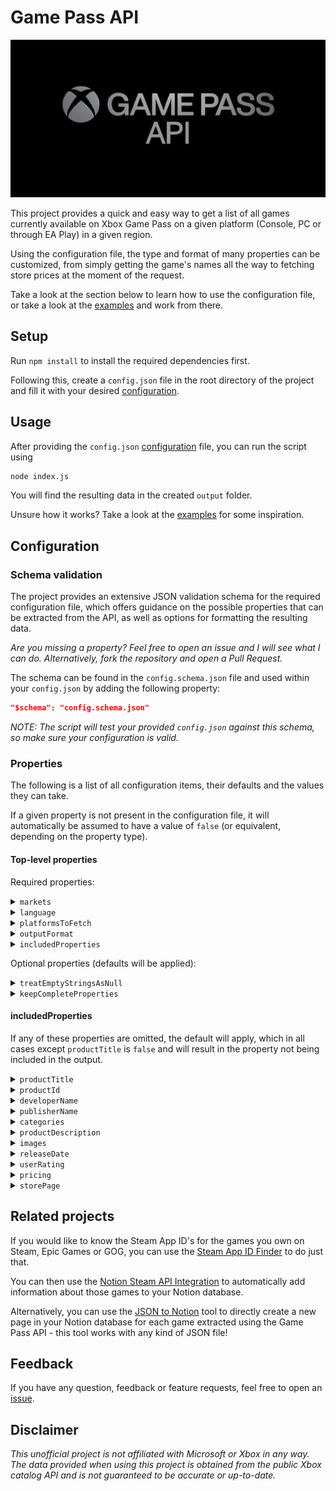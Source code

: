 # Game Pass API

![Game Pass API banner](images/GamePassApiBanner.png)

This project provides a quick and easy way to get a list of all games currently available on Xbox Game Pass on a given platform (Console, PC or through EA Play) in a given region.

Using the configuration file, the type and format of many properties can be customized, from simply getting the game's names all the way to fetching store prices at the moment of the request.

Take a look at the section below to learn how to use the configuration file, or take a look at the [examples](examples) and work from there.

## Setup

Run `npm install` to install the required dependencies first.

Following this, create a `config.json` file in the root directory of the project and fill it with your desired [configuration](#configuration).

## Usage

After providing the `config.json` [configuration](#configuration) file, you can run the script using

```bash
node index.js
```

You will find the resulting data in the created `output` folder.

Unsure how it works? Take a look at the [examples](examples) for some inspiration.

## Configuration

### Schema validation

The project provides an extensive JSON validation schema for the required configuration file, which offers guidance on the possible properties that can be extracted from the API, as well as options for formatting the resulting data.

*Are you missing a property? Feel free to open an issue and I will see what I can do. Alternatively, fork the repository and open a Pull Request.*

The schema can be found in the `config.schema.json` file and used within your `config.json` by adding the following property:

```json
"$schema": "config.schema.json"
```

*NOTE: The script will test your provided `config.json` against this schema, so make sure your configuration is valid.*

### Properties

The following is a list of all configuration items, their defaults and the values they can take.

If a given property is not present in the configuration file, it will automatically be assumed to have a value of `false` (or equivalent, depending on the property type).

#### Top-level properties

Required properties:

<details>
<summary><code>markets</code></summary>

The two letter market codes for which to fetch games. The script will run once for each market code.

| Type | Default | Possible values | Required |
| --- | --- | --- | --- |
| `array` | `["US"]` | `US`, `DZ`, `AR`, `AU`, `AT`, `BH`, `BD`, `BE`, `BR`, `BG`, `CA`, `CL`, `CN`, `CO`, `CR`, `HR`, `CY`, `CZ`, `DK`, `EG`, `EE`, `FI`, `FR`, `DE`, `GR`, `GT`, `HK`, `HU`, `IS`, `IN`, `ID`, `IQ`, `IE`, `IL`, `IT`, `JP`, `JO`, `KZ`, `KE`, `KW`, `LV`, `LB`, `LI`, `LT`, `LU`, `MY`, `MT`, `MR`, `MX`, `MA`, `NL`, `NZ`, `NG`, `NO`, `OM`, `PK`, `PE`, `PH`, `PL`, `PT`, `QA`, `RO`, `RU`, `SA`, `RS`, `SG`, `SK`, `SI`, `ZA`, `KR`, `ES`, `SE`, `CH`, `TW`, `TH`, `TT`, `TN`, `TR`, `UA`, `AE`, `GB`, `VN`, `YE`, `LY`, `LK`, `UY`, `VE`, `AF`, `AX`, `AL`, `AS`, `AO`, `AI`, `AQ`, `AG`, `AM`, `AW`, `BO`, `BQ`, `BA`, `BW`, `BV`, `IO`, `BN`, `BF`, `BI`, `KH`, `CM`, `CV`, `KY`, `CF`, `TD`, `TL`, `DJ`, `DM`, `DO`, `EC`, `SV`, `GQ`, `ER`, `ET`, `FK`, `FO`, `FJ`, `GF`, `PF`, `TF`, `GA`, `GM`, `GE`, `GH`, `GI`, `GL`, `GD`, `GP`, `GU`, `GG`, `GN`, `GW`, `GY`, `HT`, `HM`, `HN`, `AZ`, `BS`, `BB`, `BY`, `BZ`, `BJ`, `BM`, `BT`, `KM`, `CG`, `CD`, `CK`, `CX`, `CC`, `CI`, `CW`, `JM`, `SJ`, `JE`, `KI`, `KG`, `LA`, `LS`, `LR`, `MO`, `MK`, `MG`, `MW`, `IM`, `MH`, `MQ`, `MU`, `YT`, `FM`, `MD`, `MN`, `MS`, `MZ`, `MM`, `NA`, `NR`, `NP`, `MV`, `ML`, `NC`, `NI`, `NE`, `NU`, `NF`, `PW`, `PS`, `PA`, `PG`, `PY`, `RE`, `RW`, `BL`, `MF`, `WS`, `ST`, `SN`, `MP`, `PN`, `SX`, `SB`, `SO`, `SC`, `SL`, `GS`, `SH`, `KN`, `LC`, `PM`, `VC`, `TJ`, `TZ`, `TG`, `TK`, `TO`, `TM`, `TC`, `TV`, `UM`, `UG`, `VI`, `VG`, `WF`, `EH`, `ZM`, `ZW`, `UZ`, `VU`, `SR`, `SZ`, `AD`, `MC`, `SM`, `ME`, `VA`, `NEUTRAL` | Yes, at least one market code. |
</details>

<details>
<summary><code>language</code></summary>

The language to use when fetching game properties. Properties such as the game description will be in this language.

*This does not impact the tool's language.*

| Type | Default | Possible values | Required |
| --- | --- | --- | --- |
| `string` | `"en-us"` | `es-ar`, `pt-br`, `en-ca`, `fr-ca`, `es-cl`, `es-co`, `es-mx`, `en-us`, `nl-be`, `fr-be`, `cs-cz`, `da-dk`, `de-de`, `es-es`, `fr-fr`, `en-ie`, `it-it`, `hu-hu`, `nl-nl`, `nb-no`, `de-at`, `pl-pl`, `pt-pt`, `de-ch`, `sk-sk`, `fr-ch`, `fi-fi`, `sv-se`, `en-gb`, `el-gr`, `ru-ru`, `en-au`, `en-hk`, `en-in`, `id-id`, `en-my`, `en-nz`, `en-ph`, `en-sg`, `vi-vn`, `th-th`, `ko-kr`, `zh-cn`, `zh-tw`, `ja-jp`, `zh-hk`, `en-za`, `tr-tr`, `he-il`, `ar-ae`, `ar-sa` | Yes |
</details>

<details>
<summary><code>platformsToFetch</code></summary>

Which platforms to fetch games for, any of `console`, `pc` and `eaPlay`.

| Type | Default | Possible values | Required |
| --- | --- | --- | --- |
| `array` | `["console", "pc", "eaPlay"]` | `console`, `pc`, `eaPlay` | Yes, at least one platform. |
</details>

<details>
<summary><code>outputFormat</code></summary>

What kind of format the top-level JSON output should have.

| Type | Default | Possible values | Required |
| --- | --- | --- | --- |
| `string` | `"array"` | `array`: The resulting data structure is an array. Each entry is a dictionary holding the properties of a separate game.<br/>`productTitle`: The resulting data structure is a dictionary. The games' titles are used as keys.<br/>`productId`: The resulting data structure is a dictionary. The games' product IDs are used as keys.<br/>`0-indexed`: The resulting data structure is a dictionary. 0-indexed integers are used as keys. | Yes |
</details>

<details>
<summary><code>includedProperties</code></summary>

The properties that should be contained in the filtered version of the API response.

| Type | Default | Possible values | Required |
| --- | --- | --- | --- |
| `object` | See subsection below | See subsection below | Yes, and at least one sub-property enabled |
</details>

Optional properties (defaults will be applied):

<details>
<summary><code>treatEmptyStringsAsNull</code></summary>

Whether to treat empty strings as null values.

| Type | Default | Possible values | Required |
| --- | --- | --- | --- |
| `boolean` | `true` | `true` or `false` | No |
</details>

<details>
<summary><code>keepCompleteProperties</code></summary>

Whether to keep the original, complete list of properties for the fetched games. Will be saved in a separate file per platform and market.

| Type | Default | Possible values | Required |
| --- | --- | --- | --- |
| `boolean` | `false` | `true` or `false` | No |
</details>

#### includedProperties

If any of these properties are omitted, the default will apply, which in all cases except `productTitle` is `false` and will result in the property not being included in the output.

<details>
<summary><code>productTitle</code></summary>

Whether to include the title of the game.

| Type | Default | Possible values | Required |
| --- | --- | --- | --- |
| `boolean` | `true` | `true` or `false` | No |
</details>

<details>
<summary><code>productId</code></summary>

Whether to include the product ID of the game.

| Type | Default | Possible values | Required |
| --- | --- | --- | --- |
| `boolean` | `false` | `true` or `false` | No |
</details>

<details>
<summary><code>developerName</code></summary>

Whether to include the name of the game's developer.

| Type | Default | Possible values | Required |
| --- | --- | --- | --- |
| `boolean` | `false` | `true` or `false` | No |
</details>

<details>
<summary><code>publisherName</code></summary>

Whether to include the name of the game's publisher.

| Type | Default | Possible values | Required |
| --- | --- | --- | --- |
| `boolean` | `false` | `true` or `false` | No |
</details>

<details>
<summary><code>categories</code></summary>

Whether to include the game's categories.

| Type | Default | Possible values | Required |
| --- | --- | --- | --- |
| `boolean` | `false` | `true` or `false` | No |
</details>

<details>
<summary><code>productDescription</code></summary>

Whether to include the description of the game.

| Type | Default | Possible values | Required |
| --- | --- | --- | --- |
| `object` | See item below | See sections below | No |

```json
"productDescription": {
	"enabled": false,
	"preferShort": false
}
```

<h3>Possible values</h3>

<h4><code>enabled</code></h4>

Whether to include the description of the game.

| Type | Default | Possible values | Required |
| --- | --- | --- | --- |
| `boolean` | `false` | `true` or `false` | Yes |

<h4><code>preferShort</code></h4>

Whether to prefer the short description of the game over the long description, if one exists.

| Type | Default | Possible values | Required |
| --- | --- | --- | --- |
| `boolean` | `false` | `true` or `false` | No |
</details>

<details>
<summary><code>images</code></summary>

Whether to include image URL's for the game.

| Type | Default | Possible values | Required |
| --- | --- | --- | --- |
| `object` | See item below | See sections below | No |

```json
"images": {
	"enabled": false,
	"imageTypes": {
		"TitledHeroArt": -1,
		"SuperHeroArt": -1,
		"Logo": -1,
		"Poster": -1,
		"Screenshot": -1,
		"BoxArt": -1,
		"Hero": -1,
		"BrandedKeyArt": -1,
		"FeaturePromotionalSquareArt": -1
	}
}
```

<h3>Possible values</h3>

<h4><code>enabled</code></h4>

Whether to include image URL's for the game.

| Type | Default | Possible values | Required |
| --- | --- | --- | --- |
| `boolean` | `false` | `true` or `false` | Yes |

<h4><code>imageTypes</code></h4>

What kinds of images should be included in the output, and a maximum of how many of each type should be chosen.

| Type | Default | Possible values | Required |
| --- | --- | --- | --- |
| `object` | See item below | Any number of image type combinations with values from -1 upwards. A value of -1 indicates no limit. A value of 0 is equal to omitting the item. | Yes, at least one `imageType`. |

```json
"imageTypes": {
	"TitledHeroArt": -1,
	"SuperHeroArt": -1,
	"Logo": -1,
	"Poster": -1,
	"Screenshot": -1,
	"BoxArt": -1,
	"Hero": -1,
	"BrandedKeyArt": -1,
	"FeaturePromotionalSquareArt": -1
}
```

Description of the various image types:

| Image type | Description | Aspect Ratio | Example |
| --- | --- | --- | --- |
| Screenshot | In-game screenshots. | 16:9 | [Link](https://store-images.s-microsoft.com/image/apps.4677.68326442227858632.03782b23-7f26-4a8e-ba87-177bdf2c3c90.4344f692-1744-4c18-8024-270fd320f63c) |
| TitledHeroArt | Banner featuring the game's name. | 16:9 | [Link](https://store-images.s-microsoft.com/image/apps.12688.68326442227858632.03782b23-7f26-4a8e-ba87-177bdf2c3c90.ef4d4f2f-1865-4fa7-8ec7-8b914cd4dcc0) |
| Poster | Banner featuring the game's name in portrait mode, such as for smartphones. | 2:3 | [Link](https://store-images.s-microsoft.com/image/apps.64810.68326442227858632.03782b23-7f26-4a8e-ba87-177bdf2c3c90.fdefe49f-270c-44e5-b660-6d7764b37f0f) |
| SuperHeroArt | Artwork without text. | 16:9 | [Link](https://store-images.s-microsoft.com/image/apps.62159.68326442227858632.03782b23-7f26-4a8e-ba87-177bdf2c3c90.1405eb3a-6314-4e44-a822-7660d70a6ec5) |
| Hero | Artwork without text. | 2:1 | [Link](https://store-images.s-microsoft.com/image/apps.28129.13672427983916579.274b1ffd-9cde-4bef-9a3e-6f37073d5ed0.5eb8b4f3-3575-4d13-b0a4-b60d6c64f392) |
| BoxArt | Banner featuring the game's logo and name in a square \"box\" format. | 1:1 | [Link](https://store-images.s-microsoft.com/image/apps.4794.68326442227858632.03782b23-7f26-4a8e-ba87-177bdf2c3c90.b156af1e-9796-48af-8d11-3461727280ea) |
| BranedKeyArt | Banner featuring the game's name with an \"XBOX\" logo on top. | 73:100 | [Link](https://store-images.s-microsoft.com/image/apps.27624.68326442227858632.21f49c7b-79d7-4647-b847-ecc7a34a7901.1aa31c66-2a52-45d6-8fed-badfb9f25ac6) |
| FeaturePromotionalSquareArt | Banner featuring the game's logo (without name) in a square \"box\" format. | 1:1 | [Link](https://store-images.s-microsoft.com/image/apps.29819.68326442227858632.03782b23-7f26-4a8e-ba87-177bdf2c3c90.322d4aa6-0a23-4565-a64f-743f0620a96e) |
| Logo | Small, square game logo, to be used e.g. as a game library icon. | 1:1 | [Link](https://store-images.s-microsoft.com/image/apps.65119.13664397958929388.0e87ac81-8aa3-41f0-82dc-61a295fc5fe3.44bf032a-b113-4179-aa1b-f557dbcd3b19) |
</details>

<details>
<summary><code>releaseDate</code></summary>

Whether to include the game's release date.

| Type | Default | Possible values | Required |
| --- | --- | --- | --- |
| `object` | See item below | See sections below | No |

```json
"releaseDate": {
	"enabled": false,
	"format": "date"
}
```

<h3>Possible Values</h3>

<h4><code>enabled</code></h4>

Whether to include the game's release date.

| Type | Default | Possible values | Required |
| --- | --- | --- | --- |
| `boolean` | `false` | `true` or `false` | Yes |

<h4><code>format</code></h4>

How to format the date string. Either the full dateTime (`YYYY-MM-DDTHH:mm:ss.sssssssZ`) or just the date (`YYYY-MM-DD`).

| Type | Default | Possible values | Required |
| --- | --- | --- | --- |
| `string` | `"date"` | `"date"` or `"dateTime"` | Yes |
</details>

<details>
<summary><code>userRating</code></summary>

Whether to include the game's user rating.

| Type | Default | Possible values | Required |
| --- | --- | --- | --- |
| `object` | See item below | See sections below | No |

```json
"userRating": {
	"enabled": false,
	"aggregationInterval": "AllTime",
	"format": "percentage"
}
```

<h3>Possible Values</h3>

<h4><code>enabled</code></h4>

Whether to include the game's user rating.

| Type | Default | Possible values | Required |
| --- | --- | --- | --- |
| `boolean` | `false` | `true` or `false` | Yes |

<h4><code>aggregationInterval</code></h4>

Which kind of interval to use for rating aggregation.

| Type | Default | Possible values | Required |
| --- | --- | --- | --- |
| `string` | `"AllTime"` | `"AllTime"`, `"30Days"`, `"7Days"` | Yes |

<h4><code>format</code></h4>

How to format the rating. Either as the original x-out-of-5 stars value (`0.0 - 5.0`) or as a percentage (`0.0 - 1.0`).

| Type | Default | Possible values | Required |
| --- | --- | --- | --- |
| `string` | `"percentage"` | `"stars"` or `"percentage"` | Yes |
</details>

<details>
<summary><code>pricing</code></summary>

Whether to include the game's price information. The currency that is used is dependent on the chosen `market`.

| Type | Default | Possible values | Required |
| --- | --- | --- | --- |
| `object` | See item below | See sections below | No |

```json
"pricing": {
	"enabled": false,
	"priceTypes": [
		"ListPrice",
		"MSRP",
		"WholesalePrice"
	],
	"missingPricePolicy": "useZero"
}
```

<h3>Possible Values</h3>

<h4><code>enabled</code></h4>

Whether to include the game's price information. The currency that is used is dependent on the chosen `market`.

| Type | Default | Possible values | Required |
| --- | --- | --- | --- |
| `boolean` | `false` | `true` or `false` | Yes |

<h4><code>priceTypes</code></h4>

Which kinds of prices to include. Choose from `ListPrice`, `MSRP` and `WholesalePrice` (i.e. with discounts applied).

| Type | Default | Possible values | Required |
| --- | --- | --- | --- |
| `array` | `["ListPrice", "MSRP", "WholesalePrice"]` | Any combination of:<br/>`"ListPrice"`: The current listing price in the store. <br/>  `"MSRP"`: The manufacturer's suggested retail price.<br/>  `"WholesalePrice"`: The wholesale price, i.e. the ListPrice after sales have been applied. | Yes, at least one `priceType`. |

<h4><code>missingPricePolicy</code></h4>

What to do if a price is missing. Either `useZero`, `useNull` or `useEmptyString`.

| Type | Default | Possible values | Required |
| --- | --- | --- | --- |
| `string` | `"useNull"` | `"useZero"`, `"useNull"` or `"useEmptyString"` | Yes |
</details>

<details>
<summary><code>storePage</code></summary>

Whether to include the game's store page URL. Note that this is not guaranteed to always result in a working URL, as it needs to be inferred and is not available through the API.

| Type | Default | Possible values | Required |
| --- | --- | --- | --- |
| `boolean` | `false` | `true` or `false` | No |
</details>

## Related projects

If you would like to know the Steam App ID's for the games you own on Steam, Epic Games or GOG, you can use the [Steam App ID Finder](https://github.com/NikkelM/Steam-App-ID-Finder) to do just that.

You can then use the [Notion Steam API Integration](https://github.com/NikkelM/Notion-Steam-API-Integration) to automatically add information about those games to your Notion database.

Alternatively, you can use the [JSON to Notion](https://github.com/NikkelM/JSON-to-Notion) tool to directly create a new page in your Notion database for each game extracted using the Game Pass API - this tool works with any kind of JSON file!

## Feedback

If you have any question, feedback or feature requests, feel free to open an [issue](https://github.com/NikkelM/Game-Pass-API/issues/new).

## Disclaimer

*This unofficial project is not affiliated with Microsoft or Xbox in any way. The data provided when using this project is obtained from the public Xbox catalog API and is not guaranteed to be accurate or up-to-date.*